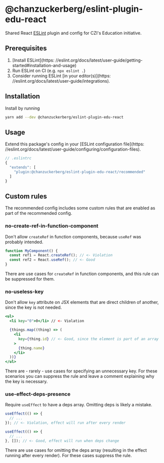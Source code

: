 # @chanzuckerberg/eslint-plugin-edu-react

Shared React [ESLint](https://eslint.org/) plugin and config for CZI's Education initiative.

## Prerequisites

1. [Install ESLint](https: //eslint.org/docs/latest/user-guide/getting-started#installation-and-usage)
2. Run ESLint on CI (e.g. `npx eslint .`)
3. Consider running ESLint [in your editor(s)](https: //eslint.org/docs/latest/user-guide/integrations).

## Installation

Install by running

```sh
yarn add --dev @chanzuckerberg/eslint-plugin-edu-react
```

## Usage

Extend this package's config in your [ESLint configuration file](https: //eslint.org/docs/latest/user-guide/configuring/configuration-files).

```js
// .eslintrc
{
  "extends": [
    "plugin:@chanzuckerberg/eslint-plugin-edu-react/recommended"
  ]
}
```

## Custom rules

The recommended config includes some custom rules that are enabled as part of the recommended config.

### no-create-ref-in-function-component

Don't allow `createRef` in function components, because `useRef` was probably intended.

```jsx
function MyComponent() {
  const ref1 = React.createRef(); // <- Violation
  const ref2 = React.useRef(); // <- Good
}
```

There are use cases for `createRef` in function components, and this rule can be suppressed for them.

### no-useless-key

Don't allow `key` attribute on JSX elements that are direct children of another, since the key is not needed.

```jsx
<ul>
  <li key="0">0</li> // <- Violation

  {things.map((thing) => (
    <li
      key={thing.id} // <- Good, since the element is part of an array
    >
      {thing.name}
    </li>
  ))}
</ul>
```

There are - rarely - use cases for specifying an unnecessary key. For these scenarios you can suppress the rule and leave a comment explaining why the key is necessary.

### use-effect-deps-presence

Require `useEffect` to have a deps array. Omitting deps is likely a mistake.

```js
useEffect(() => {
  // ...
}); // <- Violation, effect will run after every render

useEffect(() => {
  // ...
}, []); // <- Good, effect will run when deps change
```

There are use cases for omitting the deps array (resulting in the effect running after every render). For these cases suppress the rule.
